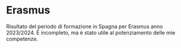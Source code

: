 # Erasmus
Risultato del periodo di formazione in Spagna per Erasmus anno 2023/2024.
È incompleto, ma è stato utile al potenziamento delle mie competenze.
